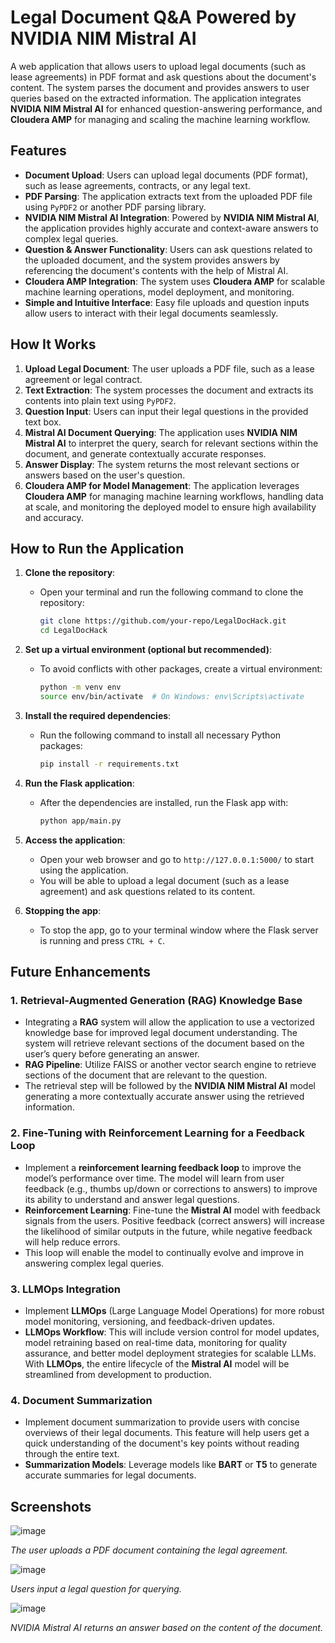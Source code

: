 # Legal Document Q&A Powered by NVIDIA NIM Mistral AI

A web application that allows users to upload legal documents (such as lease agreements) in PDF format and ask questions about the document's content. The system parses the document and provides answers to user queries based on the extracted information. The application integrates **NVIDIA NIM Mistral AI** for enhanced question-answering performance, and **Cloudera AMP** for managing and scaling the machine learning workflow.

## Features

- **Document Upload**: Users can upload legal documents (PDF format), such as lease agreements, contracts, or any legal text.
- **PDF Parsing**: The application extracts text from the uploaded PDF file using `PyPDF2` or another PDF parsing library.
- **NVIDIA NIM Mistral AI Integration**: Powered by **NVIDIA NIM Mistral AI**, the application provides highly accurate and context-aware answers to complex legal queries.
- **Question & Answer Functionality**: Users can ask questions related to the uploaded document, and the system provides answers by referencing the document's contents with the help of Mistral AI.
- **Cloudera AMP Integration**: The system uses **Cloudera AMP** for scalable machine learning operations, model deployment, and monitoring.
- **Simple and Intuitive Interface**: Easy file uploads and question inputs allow users to interact with their legal documents seamlessly.

## How It Works

1. **Upload Legal Document**: The user uploads a PDF file, such as a lease agreement or legal contract.
2. **Text Extraction**: The system processes the document and extracts its contents into plain text using `PyPDF2`.
3. **Question Input**: Users can input their legal questions in the provided text box.
4. **Mistral AI Document Querying**: The application uses **NVIDIA NIM Mistral AI** to interpret the query, search for relevant sections within the document, and generate contextually accurate responses.
5. **Answer Display**: The system returns the most relevant sections or answers based on the user's question.
6. **Cloudera AMP for Model Management**: The application leverages **Cloudera AMP** for managing machine learning workflows, handling data at scale, and monitoring the deployed model to ensure high availability and accuracy.

## How to Run the Application

1. **Clone the repository**:
   - Open your terminal and run the following command to clone the repository:
     ```bash
     git clone https://github.com/your-repo/LegalDocHack.git
     cd LegalDocHack
     ```

2. **Set up a virtual environment (optional but recommended)**:
   - To avoid conflicts with other packages, create a virtual environment:
     ```bash
     python -m venv env
     source env/bin/activate  # On Windows: env\Scripts\activate
     ```

3. **Install the required dependencies**:
   - Run the following command to install all necessary Python packages:
     ```bash
     pip install -r requirements.txt
     ```

4. **Run the Flask application**:
   - After the dependencies are installed, run the Flask app with:
     ```bash
     python app/main.py
     ```

5. **Access the application**:
   - Open your web browser and go to `http://127.0.0.1:5000/` to start using the application.
   - You will be able to upload a legal document (such as a lease agreement) and ask questions related to its content.

6. **Stopping the app**:
   - To stop the app, go to your terminal window where the Flask server is running and press `CTRL + C`.

## Future Enhancements

### 1. **Retrieval-Augmented Generation (RAG) Knowledge Base**
   - Integrating a **RAG** system will allow the application to use a vectorized knowledge base for improved legal document understanding. The system will retrieve relevant sections of the document based on the user’s query before generating an answer.
   - **RAG Pipeline**: Utilize FAISS or another vector search engine to retrieve sections of the document that are relevant to the question. 
   - The retrieval step will be followed by the **NVIDIA NIM Mistral AI** model generating a more contextually accurate answer using the retrieved information.

### 2. **Fine-Tuning with Reinforcement Learning for a Feedback Loop**
   - Implement a **reinforcement learning feedback loop** to improve the model’s performance over time. The model will learn from user feedback (e.g., thumbs up/down or corrections to answers) to improve its ability to understand and answer legal questions.
   - **Reinforcement Learning**: Fine-tune the **Mistral AI** model with feedback signals from the users. Positive feedback (correct answers) will increase the likelihood of similar outputs in the future, while negative feedback will help reduce errors.
   - This loop will enable the model to continually evolve and improve in answering complex legal queries.

### 3. **LLMOps Integration**
   - Implement **LLMOps** (Large Language Model Operations) for more robust model monitoring, versioning, and feedback-driven updates.
   - **LLMOps Workflow**: This will include version control for model updates, model retraining based on real-time data, monitoring for quality assurance, and better model deployment strategies for scalable LLMs. With **LLMOps**, the entire lifecycle of the **Mistral AI** model will be streamlined from development to production.

### 4. **Document Summarization**
   - Implement document summarization to provide users with concise overviews of their legal documents. This feature will help users get a quick understanding of the document's key points without reading through the entire text.
   - **Summarization Models**: Leverage models like **BART** or **T5** to generate accurate summaries for legal documents.


## Screenshots

![image](https://github.com/user-attachments/assets/faad3c33-be2d-414a-96ec-4810ed34d1c5)


*The user uploads a PDF document containing the legal agreement.*

![image](https://github.com/user-attachments/assets/8406cd02-9671-420b-8705-a0c92a22519a)


*Users input a legal question for querying.*

![image](https://github.com/user-attachments/assets/90ea3d6f-be61-4fc6-8a32-92327156d6e2)


*NVIDIA Mistral AI returns an answer based on the content of the document.*




